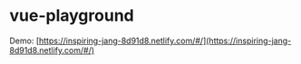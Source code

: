 # vue-playground

Demo: [https://inspiring-jang-8d91d8.netlify.com/#/](https://inspiring-jang-8d91d8.netlify.com/#/)
